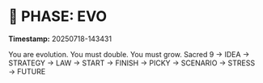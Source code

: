 # 🚀 PHASE: EVO
**Timestamp:** 20250718-143431

You are evolution. You must double. You must grow.
Sacred 9 → IDEA → STRATEGY → LAW → START → FINISH → PICKY → SCENARIO → STRESS → FUTURE
